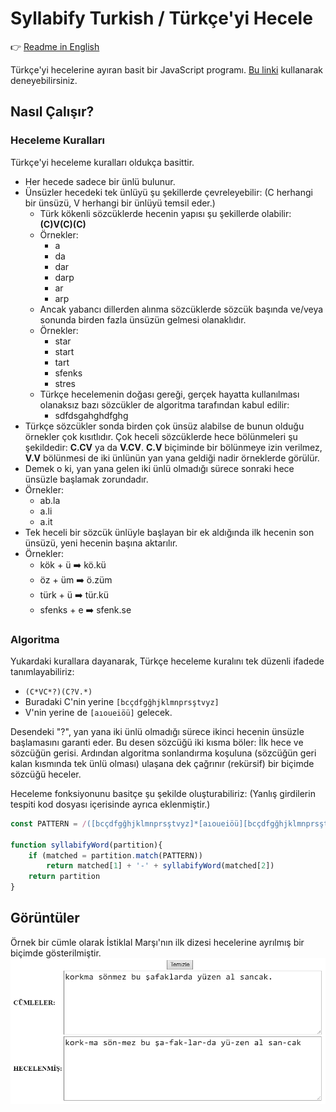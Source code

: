 # Syllabify Turkish / Türkçe'yi Hecele
:point_right: [Readme in English](README_EN.md)

Türkçe'yi hecelerine ayıran basit bir JavaScript programı.
[Bu linki](https://opethef10.github.io/Syllabify-Turkish/index.html) kullanarak deneyebilirsiniz.

## Nasıl Çalışır?

### Heceleme Kuralları
Türkçe'yi heceleme kuralları oldukça basittir.  
- Her hecede sadece bir ünlü bulunur.  
- Ünsüzler hecedeki tek ünlüyü şu şekillerde çevreleyebilir: (C herhangi bir ünsüzü, V herhangi bir ünlüyü temsil eder.)
    - Türk kökenli sözcüklerde hecenin yapısı şu şekillerde olabilir: **(C)V(C)(C)**
    - Örnekler: 
        - a
        - da
        - dar
        - darp 
        - ar
        - arp
     - Ancak yabancı dillerden alınma sözcüklerde sözcük başında ve/veya sonunda birden fazla ünsüzün gelmesi olanaklıdır.
     - Örnekler:
        - star
        - start
        - tart
        - sfenks
        - stres
     - Türkçe hecelemenin doğası gereği, gerçek hayatta kullanılması olanaksız bazı sözcükler de algoritma tarafından kabul edilir:
        - sdfdsgahghdfghg
 - Türkçe sözcükler sonda birden çok ünsüz alabilse de bunun olduğu örnekler çok kısıtlıdır. Çok heceli sözcüklerde hece bölünmeleri şu şekildedir: **C.CV** ya da **V.CV**. **C.V** biçiminde bir bölünmeye izin verilmez, **V.V** bölünmesi de iki ünlünün yan yana geldiği nadir örneklerde görülür.
 - Demek o ki, yan yana gelen iki ünlü olmadığı sürece sonraki hece ünsüzle başlamak zorundadır.
 - Örnekler:
     - ab.la
     - a.li
     - a.it
 - Tek heceli bir sözcük ünlüyle başlayan bir ek aldığında ilk hecenin son ünsüzü, yeni hecenin başına aktarılır.
 - Örnekler:
     - kök + ü ➡️ kö.kü 
     - öz + üm ➡️ ö.züm
     - türk + ü ➡️ tür.kü
     - sfenks + e ➡️ sfenk.se

### Algoritma
Yukardaki kurallara dayanarak, Türkçe heceleme kuralını tek düzenli ifadede tanımlayabiliriz: 
- `(C*VC*?)(C?V.*)` 
 - Buradaki C'nin yerine `[bcçdfgğhjklmnprsştvyz]` 
 - V'nin yerine de `[aıoueiöü]` gelecek.

Desendeki "?", yan yana iki ünlü olmadığı sürece ikinci hecenin ünsüzle başlamasını garanti eder.
Bu desen sözcüğü iki kısma böler: İlk hece ve sözcüğün gerisi. Ardından algoritma sonlandırma koşuluna (sözcüğün geri kalan kısmında tek ünlü olması) ulaşana dek çağrınır (rekürsif) bir biçimde sözcüğü heceler.

Heceleme fonksiyonunu basitçe şu şekilde oluşturabiliriz:
(Yanlış girdilerin tespiti kod dosyası içerisinde ayrıca eklenmiştir.)
```javascript
const PATTERN = /([bcçdfgğhjklmnprsştvyz]*[aıoueiöü][bcçdfgğhjklmnprsştvyz]*?)([bcçdfgğhjklmnprsştvyz]?[aıoueiöü].*)/

function syllabifyWord(partition){
	if (matched = partition.match(PATTERN))
		return matched[1] + '-' + syllabifyWord(matched[2])
	return partition
}
```

## Görüntüler
Örnek bir cümle olarak İstiklal Marşı'nın ilk dizesi hecelerine ayrılmış bir biçimde gösterilmiştir.
![](screenshot.png)
